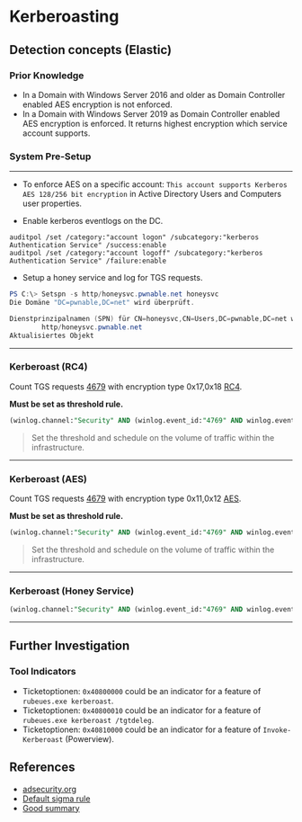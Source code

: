 # Kerberoasting

## Detection concepts (Elastic)

### Prior Knowledge

- In a Domain with Windows Server 2016 and older as Domain Controller enabled AES encryption is not enforced.
- In a Domain with Windows Server 2019 as Domain Controller enabled AES encryption is enforced. It returns highest encryption which service account supports.


### System Pre-Setup
---------

- To enforce AES on a specific account: `This account supports Kerberos AES 128/256 bit encryption` in Active Directory Users and Computers user properties.

- Enable kerberos eventlogs on the DC.
```
auditpol /set /category:"account logon" /subcategory:"kerberos Authentication Service" /success:enable
auditpol /set /category:"account logoff" /subcategory:"kerberos Authentication Service" /failure:enable
```

- Setup a honey service and log for TGS requests. 

```powershell
PS C:\> Setspn -s http/honeysvc.pwnable.net honeysvc                                       
Die Domäne "DC=pwnable,DC=net" wird überprüft.

Dienstprinzipalnamen (SPN) für CN=honeysvc,CN=Users,DC=pwnable,DC=net werden registriert.
        http/honeysvc.pwnable.net
Aktualisiertes Objekt
```
----

### Kerberoast (RC4)

Count TGS requests [4679](https://www.ultimatewindowssecurity.com/securitylog/encyclopedia/event.aspx?eventID=4769) with encryption type 0x17,0x18 [RC4](https://docs.microsoft.com/en-us/windows/security/threat-protection/auditing/event-4769). 

**Must be set as threshold rule.**
```sql
(winlog.channel:"Security" AND (winlog.event_id:"4769" AND winlog.event_data.TicketEncryptionType:("0x17" OR "0x18")) AND (NOT (winlog.event_data.ServiceName:$*)))
```
> Set the threshold and schedule on the volume of traffic within the infrastructure. 


---------

### Kerberoast (AES)
Count TGS requests [4679](https://www.ultimatewindowssecurity.com/securitylog/encyclopedia/event.aspx?eventID=4769) with encryption type 0x11,0x12 [AES](https://docs.microsoft.com/en-us/windows/security/threat-protection/auditing/event-4769). 


**Must be set as threshold rule.**
```sql
(winlog.channel:"Security" AND (winlog.event_id:"4769" AND winlog.event_data.TicketEncryptionType:("0x11" OR "0x12")) AND (NOT (winlog.event_data.ServiceName:$*)))
```
> Set the threshold and schedule on the volume of traffic within the infrastructure. 



---------

### Kerberoast (Honey Service)



```sql
(winlog.channel:"Security" AND (winlog.event_id:"4769" AND winlog.event_data.ServiceName:"honeysvc")
```

---------

## Further Investigation

### Tool Indicators

- Ticketoptionen: `0x40800000` could be an indicator for a feature of `rubeues.exe kerberoast`. 
- Ticketoptionen: `0x40800010` could be an indicator for a feature of `rubeues.exe kerberoast /tgtdeleg`. 
- Ticketoptionen: `0x40810000` could be an indicator for a feature of `Invoke-Kerberoast` (Powerview). 

## References

- [adsecurity.org](https://adsecurity.org/?p=3458)
- [Default sigma rule](https://github.com/SigmaHQ/sigma/blob/master/rules/windows/builtin/security/win_susp_rc4_kerberos.yml)
- [Good summary](https://dev-2null.github.io/Kerberoasting-AES-Encryption-Protected-Users-Group-and-gMSA/)



